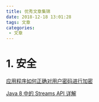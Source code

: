 ```yaml
---
title: 优秀文章集锦
date: 2018-12-18 13:01:28
tags: 文章
categories:
 - 文章
---
```


# 1. 安全

[应用程序如何正确对用户密码进行加密](https://www.infoq.cn/article/how-to-encrypt-the-user-password-correctly)

[Java 8 中的 Streams API 详解](https://www.ibm.com/developerworks/cn/java/j-lo-java8streamapi/index.html)

